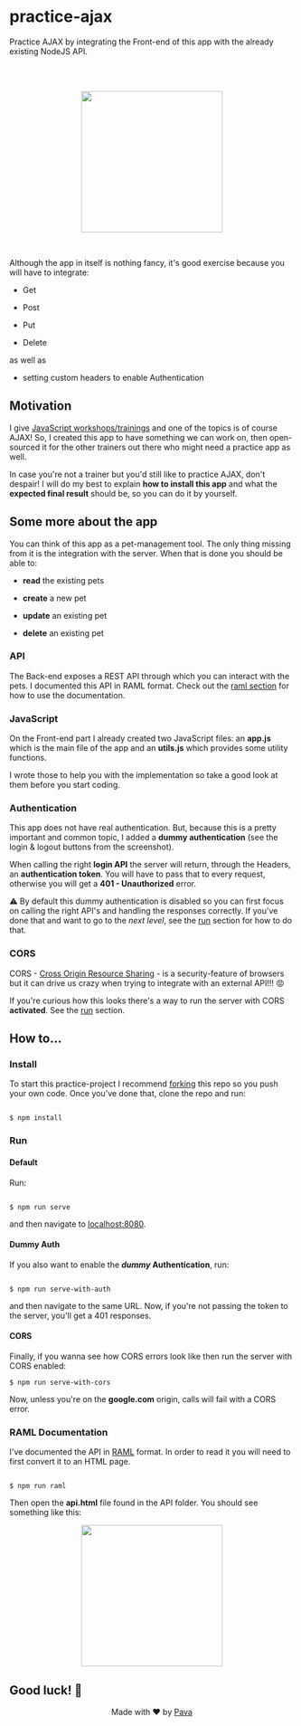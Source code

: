 
# practice-ajax

  

Practice AJAX by integrating the Front-end of this app with the already existing NodeJS API.

<br/><br/>

<p  align='center'>

<img  height=250  src="https://raw.githubusercontent.com/iampava/practice-exercises/master/practice-apps/practice-ajax/public/images/screenshot.png" />

</p>

<br/>

Although the app in itself is nothing fancy, it's good exercise because you will have to integrate:

  

- Get

  

* Post

  

- Put

  

* Delete

  

as well as

  

- setting custom headers to enable Authentication

  

## Motivation

  

I give [JavaScript workshops/trainings](https://iampava.com/services) and one of the topics is of course AJAX! So, I created this app to have something we can work on, then open-sourced it for the other trainers out there who might need a practice app as well.

  

In case you're not a trainer but you'd still like to practice AJAX, don't despair! I will do my best to explain **how to install this app** and what the **expected final result** should be, so you can do it by yourself.

  

## Some more about the app

  

You can think of this app as a pet-management tool. The only thing missing from it is the integration with the server. When that is done you should be able to:

  

-  **read** the existing pets

  

-  **create** a new pet

  

-  **update** an existing pet

  

-  **delete** an existing pet

  
  

### API

  

The Back-end exposes a REST API through which you can interact with the pets. I documented this API in RAML format. Check out the <a  href="#raml"> raml section</a> for how to use the documentation.

  

### JavaScript

  

On the Front-end part I already created two JavaScript files: an **app.js** which is the main file of the app and an **utils.js** which provides some utility functions.

  

I wrote those to help you with the implementation so take a good look at them before you start coding.

  

### Authentication

  

This app does not have real authentication. But, because this is a pretty important and common topic, I added a **dummy authentication** (see the login & logout buttons from the screenshot).

  

When calling the right **login API** the server will return, through the Headers, an **authentication token**. You will have to pass that to every request, otherwise you will get a **401 - Unauthorized** error.

  

⚠ By default this dummy authentication is disabled so you can first focus on calling the right API's and handling the responses correctly. If you've done that and want to go to the *next level*, see the [run](#run) section for how to do that.

### CORS
CORS  - [Cross Origin Resource Sharing](https://developer.mozilla.org/en-US/docs/Web/HTTP/CORS) - is a security-feature of browsers but it can drive us crazy when trying to integrate with an external API!!! 😡

If you're curious how this looks there's a way to run the server with CORS **activated**. See the [run](#run) section.
  

## <p id="installation">How to...</p>

  

### Install

  

To start this practice-project I recommend [forking](https://help.github.com/articles/fork-a-repo/) this repo so you push your own code. Once you've done that, clone the repo and run:

  

```

$ npm install

```

  

### <p id="run">Run</p>

  
#### Default
Run:

  

```

$ npm run serve

```

  

and then navigate to [localhost:8080](http://localhost:8080).

  

#### Dummy Auth

  

If you also want to enable the **_dummy_ Authentication**, run:




```

$ npm run serve-with-auth

```
and then navigate to the same URL. Now, if you're not passing the token to the server, you'll get a 401 responses.

#### CORS

Finally, if you wanna see how CORS errors look like then run the server with CORS enabled:

```
$ npm run serve-with-cors
```

Now, unless you're on the **google.com** origin, calls will fail with a CORS error.
  



  

### <p id="raml">RAML Documentation</p>

  

I've documented the API in [RAML](https://raml.org/) format. In order to read it you will need to first convert it to an HTML page.

  

```

$ npm run raml

```

  

Then open the **api.html** file found in the API folder. You should see something like this:

  

<p  align='center'>

  

<img  height=250  src="https://raw.githubusercontent.com/iampava/practice-ajax/master/public/images/raml.png" />

  

</p>

  

## Good luck! 🥂

  

<p  align="center">Made with ❤ by <a  href="https://iampava.com">Pava</a></p>
